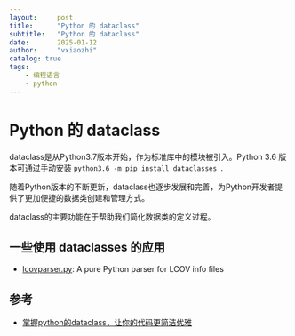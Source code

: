 ```yaml
---
layout:     post
title:      "Python 的 dataclass"
subtitle:   "Python 的 dataclass"
date:       2025-01-12
author:     "vxiaozhi"
catalog: true
tags:
    - 编程语言
    - python
---
```


# Python 的 dataclass

dataclass是从Python3.7版本开始，作为标准库中的模块被引入。Python 3.6 版本可通过手动安装 `python3.6 -m pip install dataclasses `.

随着Python版本的不断更新，dataclass也逐步发展和完善，为Python开发者提供了更加便捷的数据类创建和管理方式。

dataclass的主要功能在于帮助我们简化数据类的定义过程。

## 一些使用 dataclasses  的应用

- [lcovparser.py](https://github.com/ChrisTimperley/lcovparser.py/blob/main/lcovparser.py): A pure Python parser for LCOV info files

## 参考

-  [掌握python的dataclass，让你的代码更简洁优雅](https://www.cnblogs.com/wang_yb/p/18077397)
